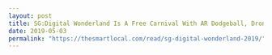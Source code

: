 ```yaml
---
layout: post
title: SG:Digital Wonderland Is A Free Carnival With AR Dodgeball, Drone Arcade Games and A CSI Experience
date: 2019-05-03
permalink: "https://thesmartlocal.com/read/sg-digital-wonderland-2019/"
---
```


